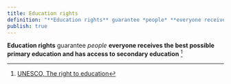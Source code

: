 ```yaml
---
title: Education rights
definition: "**Education rights** guarantee *people* **everyone receives the best possible primary education and has access to secondary education**"
publish: true
---
```


**Education rights** guarantee *people* **everyone receives the best possible primary education and has access to secondary education** [^1]

[^1]: [UNESCO, The right to education](https://www.unesco.org/en/right-education)
